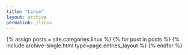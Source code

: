 ```yaml
---
title: "Linux"
layout: archive
permalink: /linux
---
```


{% assign posts = site.categories.linux %}
{% for post in posts %} {% include archive-single.html type=page.entries_layout %} {% endfor %}
